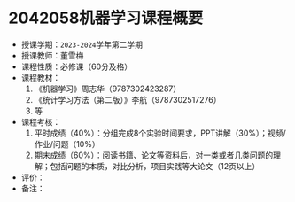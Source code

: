# 2042058机器学习课程概要

+ 授课学期：`2023-2024`学年第二学期
+ 授课教师：董雪梅
+ 课程性质：必修课（60分及格）
+ 课程教材：
  1. 《机器学习》周志华（9787302423287）
  2. 《统计学习方法（第二版）》李航（9787302517276）
  3. 等
+ 课程考核：
  1. 平时成绩（40%）：分组完成8个实验时间要求，PPT讲解（30%）；视频/作业/问题（10%）
  2. 期末成绩（60%）：阅读书籍、论文等资料后，对一类或者几类问题的理解；包括问题的本质，对比分析，项目实践等大论文（12页以上）
+ 评价：
+ 备注：
